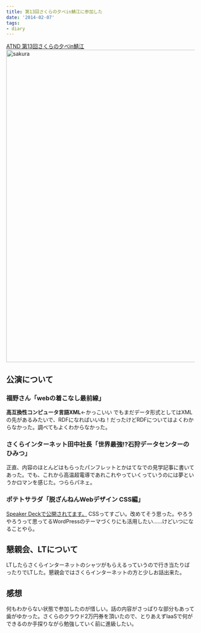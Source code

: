```yaml
---
title: 第13回さくらの夕べin鯖江に参加した
date: '2014-02-07'
tags:
- diary
---
```


<a href="http://atnd.org/events/47271">ATND 第13回さくらの夕べin鯖江</a>
<a href="http://unasuke.com/wp/wp-content/uploads/2014/02/sakura-e1391735109859.jpg"><img src="http://unasuke.com/wp/wp-content/uploads/2014/02/sakura-768x1024.jpg" alt="sakura" width="625" height="833" class="alignnone size-large wp-image-458" /></a>

<h2>公演について</h2>

<h3>福野さん「webの着こなし最前線」</h3>

<strong>高互換性コンピュータ言語XML</strong>←かっこいい
でもまだデータ形式としてはXMLの先があるみたいで、RDFになればいいね！だったけどRDFについてはよくわからなかった。調べてもよくわからなかった。

<h3>さくらインターネット田中社長「世界最強!?石狩データセンターのひみつ」</h3>

正直、内容のほとんどはもらったパンフレットとかはてなでの見学記事に書いてあった。でも、これから高温超電導であれこれやっていくっていうのには夢というかロマンを感じた。つららパネェ。

<h3>ポテトサラダ「脱ざんねんWebデザイン CSS編」</h3>

<a href="https://speakerdeck.com/shirokuro331/tuo-can-nian-webdezain-cssbian">Speaker Deckで公開されてます。</a>
CSSってすごい。改めてそう思った。やろうやろうって思ってるWordPressのテーマづくりにも活用したい……けどいつになることやら。

<h2>懇親会、LTについて</h2>

LTしたらさくらインターネットのシャツがもらえるっていうので行き当たりばったりでLTした。懇親会ではさくらインターネットの方と少しお話出来た。

<h2>感想</h2>

何もわからない状態で参加したのが惜しい。話の内容がさっぱりな部分もあって歯がゆかった。さくらのクラウド2万円券を頂いたので、とりあえずIaaSで何ができるのか手探りながら勉強していく前に進級したい。
